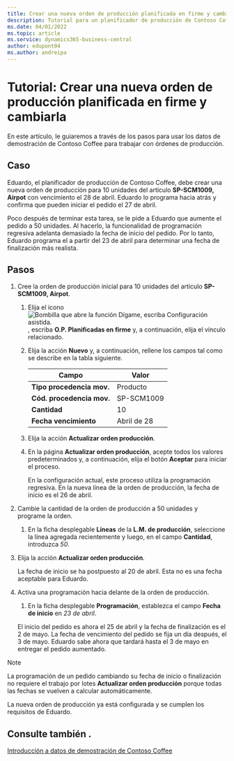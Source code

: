 ```yaml
---
title: Crear una nueva orden de producción planificada en firme y cambiarla
description: Tutorial para un planificador de producción de Contoso Coffee que desea crear una orden de producción planificada en firme y luego modificarla.
ms.date: 04/01/2022
ms.topic: article
ms.service: dynamics365-business-central
author: edupont04
ms.author: andreipa
---
```


# Tutorial: Crear una nueva orden de producción planificada en firme y cambiarla

En este artículo, le guiaremos a través de los pasos para usar los datos de demostración de Contoso Coffee para trabajar con órdenes de producción.  

## Caso

Eduardo, el planificador de producción de Contoso Coffee, debe crear una nueva orden de producción para 10 unidades del artículo **SP-SCM1009, Airpot** con vencimiento el 28 de abril. Eduardo lo programa hacia atrás y confirma que pueden iniciar el pedido el 27 de abril.  

Poco después de terminar esta tarea, se le pide a Eduardo que aumente el pedido a 50 unidades. Al hacerlo, la funcionalidad de programación regresiva adelanta demasiado la fecha de inicio del pedido. Por lo tanto, Eduardo programa el a partir del 23 de abril para determinar una fecha de finalización más realista.  

## Pasos

1. Cree la orden de producción inicial para 10 unidades del artículo **SP-SCM1009, Airpot**.

    1. Elija el icono ![Bombilla que abre la función Dígame, escriba Configuración asistida.](../../media/ui-search/search_small.png "Dígame qué desea hacer") , escriba **O.P. Planificadas en firme** y, a continuación, elija el vínculo relacionado.  

    2. Elija la acción **Nuevo** y, a continuación, rellene los campos tal como se describe en la tabla siguiente.  

        |Campo  |Valor  |
        |---------|---------|
        |**Tipo procedencia mov.** |Producto|
        |**Cód. procedencia mov.** |SP-SCM1009|
        |**Cantidad** |10|
        |**Fecha vencimiento**|Abril de 28  |

    3. Elija la acción **Actualizar orden producción**.  

    4. En la página **Actualizar orden producción**, acepte todos los valores predeterminados y, a continuación, elija el botón **Aceptar** para iniciar el proceso.  

        En la configuración actual, este proceso utiliza la programación regresiva. En la nueva línea de la orden de producción, la fecha de inicio es el 26 de abril.  

2. Cambie la cantidad de la orden de producción a 50 unidades y programe la orden.  

    1. En la ficha desplegable **Líneas** de la **L.M. de producción**, seleccione la línea agregada recientemente y luego, en el campo **Cantidad**, introduzca *50*.  

3. Elija la acción **Actualizar orden producción**.  

    La fecha de inicio se ha postpuesto al 20 de abril. Esta no es una fecha aceptable para Eduardo.

4. Activa una programación hacia delante de la orden de producción.

    1. En la ficha desplegable **Programación**, establezca el campo **Fecha de inicio** en *23 de abril*.

    El inicio del pedido es ahora el 25 de abril y la fecha de finalización es el 2 de mayo. La fecha de vencimiento del pedido se fija un día después, el 3 de mayo. Eduardo sabe ahora que tardará hasta el 3 de mayo en entregar el pedido aumentado.

> [!NOTE]
> La programación de un pedido cambiando su fecha de inicio o finalización no requiere el trabajo por lotes **Actualizar orden producción** porque todas las fechas se vuelven a calcular automáticamente.

La nueva orden de producción ya está configurada y se cumplen los requisitos de Eduardo.  

## Consulte también .

[Introducción a datos de demostración de Contoso Coffee](../contoso-coffee-intro.md)  

